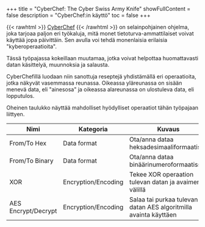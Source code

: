 +++
title = "CyberChef: The Cyber Swiss Army Knife"
showFullContent = false 
description = "CyberChef:in käyttö"
toc = false
+++


{{< rawhtml >}}
<a href="https://gchq.github.io/CyberChef" target="_blank">CyberChef</a>
{{< /rawhtml >}}
on selainpohjainen ohjelma, joka tarjoaa paljon eri työkaluja, mitä monet tietoturva-ammattilaiset voivat käyttää jopa päivittäin.
Sen avulla voi tehdä monenlaisia erilaisia "kyberoperaatioita".

Tässä työpajassa kokeillaan muutamaa, jotka voivat helpottaa huomattavasti datan käsittelyä, muunnoksia ja salausta.

CyberChefillä luodaan niin sanottuja reseptejä yhdistämällä eri operaatioita, jotka näkyvät vasemmassa reunassa.
Oikeassa yläreunassa on sisään menevä data, eli "ainesosa" ja oikeassa alareunassa on ulostuleva data, eli lopputulos.

Oheinen taulukko näyttää mahdolliset hyödylliset operaatiot tähän työpajaan liittyen.

| Nimi                | Kategoria           | Kuvaus                                                           |
|---------------------|---------------------|------------------------------------------------------------------|
| From/To Hex         | Data format         | Ota/anna dataa heksadesimaaliformaatissa                         |
| From/To Binary      | Data format         | Ota/anna dataa binäärinumeroformaatissa                          |
| XOR                 | Encryption/Encoding | Tekee XOR operaation tulevan datan ja avaimen välillä            |
| AES Encrypt/Decrypt | Encryption/Encoding | Salaa tai purkaa tulevan datan AES algoritmilla avainta käyttäen |